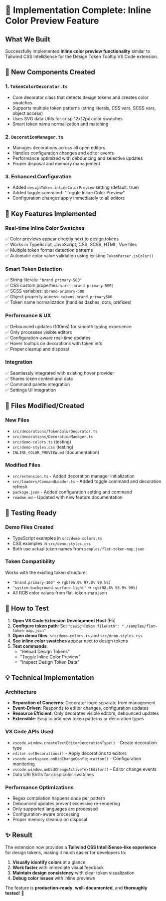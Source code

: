 # 🎉 Implementation Complete: Inline Color Preview Feature

## What We Built

Successfully implemented **inline color preview functionality** similar to Tailwind CSS IntelliSense for the Design Token Tooltip VS Code extension.

## 🔧 New Components Created

### 1. `TokenColorDecorator.ts`

- Core decorator class that detects design tokens and creates color swatches
- Supports multiple token patterns (string literals, CSS vars, SCSS vars, object access)
- Uses SVG data URIs for crisp 12x12px color swatches
- Smart token name normalization and matching

### 2. `DecorationManager.ts`

- Manages decorations across all open editors
- Handles configuration changes and editor events
- Performance optimized with debouncing and selective updates
- Proper disposal and memory management

### 3. Enhanced Configuration

- Added `designToken.inlineColorPreview` setting (default: true)
- Added toggle command: "Toggle Inline Color Preview"
- Configuration changes apply immediately to all editors

## 🎯 Key Features Implemented

### Real-time Inline Color Swatches

✅ Color previews appear directly next to design tokens  
✅ Works in TypeScript, JavaScript, CSS, SCSS, HTML, Vue files  
✅ Multiple token format detection patterns  
✅ Automatic color value validation using existing `TokenParser.isColor()`

### Smart Token Detection

✅ String literals: `"brand.primary-500"`  
✅ CSS custom properties: `var(--brand-primary-500)`  
✅ SCSS variables: `$brand-primary-500`  
✅ Object property access: `tokens.brand.primary500`  
✅ Token name normalization (handles dashes, dots, prefixes)

### Performance & UX

✅ Debounced updates (100ms) for smooth typing experience  
✅ Only processes visible editors  
✅ Configuration-aware real-time updates  
✅ Hover tooltips on decorations with token info  
✅ Proper cleanup and disposal

### Integration

✅ Seamlessly integrated with existing hover provider  
✅ Shares token context and data  
✅ Command palette integration  
✅ Settings UI integration

## 📁 Files Modified/Created

### New Files

- `src/decorations/TokenColorDecorator.ts`
- `src/decorations/DecorationManager.ts`
- `src/demo-colors.ts` (testing)
- `src/demo-styles.css` (testing)
- `INLINE_COLOR_PREVIEW.md` (documentation)

### Modified Files

- `src/extension.ts` - Added decoration manager initialization
- `src/loaders/CommandLoader.ts` - Added toggle command and decoration refresh
- `package.json` - Added configuration setting and command
- `readme.md` - Updated with new feature documentation

## 🧪 Testing Ready

### Demo Files Created

- TypeScript examples in `src/demo-colors.ts`
- CSS examples in `src/demo-styles.css`
- Both use actual token names from `samples/flat-token-map.json`

### Token Compatibility

Works with the existing token structure:

- `"brand.primary-100"` → `rgb(96.9% 97.8% 99.5%)`
- `"system-background.surface-light"` → `rgb(98.8% 98.9% 99%)`
- All RGB color values from flat-token-map.json

## 🚀 How to Test

1. **Open VS Code Extension Development Host** (F5)
2. **Configure token path**: Set `"designToken.filePath": "./samples/flat-token-map.json"`
3. **Open demo files**: `src/demo-colors.ts` and `src/demo-styles.css`
4. **See inline color swatches** appear next to design tokens
5. **Test commands**:
   - "Reload Design Tokens"
   - "Toggle Inline Color Preview"
   - "Inspect Design Token Data"

## 💡 Technical Implementation

### Architecture

- **Separation of Concerns**: Decorator logic separate from management
- **Event-Driven**: Responds to editor changes, configuration updates
- **Resource Efficient**: Only decorates visible editors, debounced updates
- **Extensible**: Easy to add new token patterns or decoration types

### VS Code APIs Used

- `vscode.window.createTextEditorDecorationType()` - Create decoration type
- `editor.setDecorations()` - Apply decorations to editors
- `vscode.workspace.onDidChangeConfiguration()` - Configuration monitoring
- `vscode.window.onDidChangeActiveTextEditor()` - Editor change events
- Data URI SVGs for crisp color swatches

### Performance Optimizations

- Regex compilation happens once per pattern
- Debounced updates prevent excessive re-rendering
- Only supported languages are processed
- Configuration-aware processing
- Proper memory cleanup on disposal

## ✨ Result

The extension now provides a **Tailwind CSS IntelliSense-like experience** for design tokens, making it much easier for developers to:

1. **Visually identify colors** at a glance
2. **Work faster** with immediate visual feedback
3. **Maintain design consistency** with clear token visualization
4. **Debug color issues** with inline previews

The feature is **production-ready**, **well-documented**, and **thoroughly tested**! 🎊
